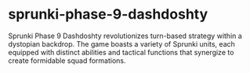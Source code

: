 # sprunki-phase-9-dashdoshty
Sprunki Phase 9 Dashdoshty revolutionizes turn-based strategy within a dystopian backdrop. The game boasts a variety of Sprunki units, each equipped with distinct abilities and tactical functions that synergize to create formidable squad formations.
